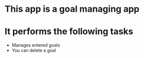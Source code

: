 # This app is a goal managing app 
# It performs the following tasks
* Manages entered goals
* You can delete a goal
